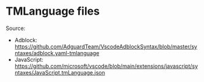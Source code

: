 # TMLanguage files

Source:

- Adblock: https://github.com/AdguardTeam/VscodeAdblockSyntax/blob/master/syntaxes/adblock.yaml-tmlanguage
- JavaScript: https://github.com/microsoft/vscode/blob/main/extensions/javascript/syntaxes/JavaScript.tmLanguage.json
